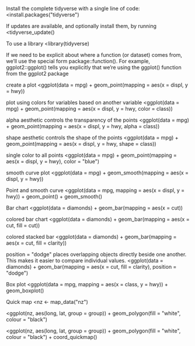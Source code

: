 Install the complete tidyverse with a single line of code:
<install.packages("tidyverse")

If updates are available, and optionally install them, by running 
<tidyverse_update()

To use a library
<library(tidyverse)

If we need to be explicit about where a function (or dataset) comes from, we’ll use the special form package::function(). 
For example, ggplot2::ggplot() tells you explicitly that we’re using the ggplot() function from the ggplot2 package

create a plot
<ggplot(data = mpg) + 
    geom_point(mapping = aes(x = displ, y = hwy))

plot using colors for variables based on another variable
<ggplot(data = mpg) + 
    geom_point(mapping = aes(x = displ, y = hwy, color = class))

alpha aesthetic controls the transparency of the points
<ggplot(data = mpg) + 
    geom_point(mapping = aes(x = displ, y = hwy, alpha = class))

shape aesthetic controls the shape of the points
<ggplot(data = mpg) + 
    geom_point(mapping = aes(x = displ, y = hwy, shape = class))

single color to all points
<ggplot(data = mpg) + 
     geom_point(mapping = aes(x = displ, y = hwy), color = "blue")

smooth curve plot
<ggplot(data = mpg) + 
    geom_smooth(mapping = aes(x = displ, y = hwy))

Point and smooth curve
<ggplot(data = mpg, mapping = aes(x = displ, y = hwy)) + 
    geom_point() +
    geom_smooth()

Bar chart
<ggplot(data = diamonds) + 
    geom_bar(mapping = aes(x = cut))

colored bar chart
<ggplot(data = diamonds) + 
    geom_bar(mapping = aes(x = cut, fill = cut))

colored stacked bar
<ggplot(data = diamonds) + 
    geom_bar(mapping = aes(x = cut, fill = clarity))

position = "dodge" places overlapping objects directly beside one another. This makes it easier to compare individual values.
<ggplot(data = diamonds) + 
    geom_bar(mapping = aes(x = cut, fill = clarity), position = "dodge")

Box plot
<ggplot(data = mpg, mapping = aes(x = class, y = hwy)) + 
    geom_boxplot()

Quick map
<nz <- map_data("nz")

<ggplot(nz, aes(long, lat, group = group)) +
  geom_polygon(fill = "white", colour = "black")

<ggplot(nz, aes(long, lat, group = group)) +
  geom_polygon(fill = "white", colour = "black") +
  coord_quickmap()